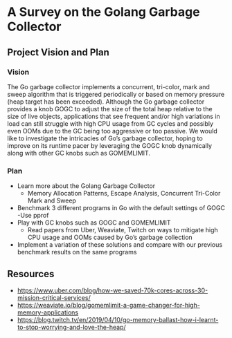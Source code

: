 # A Survey on the Golang Garbage Collector

## Project Vision and Plan
### Vision
The Go garbage collector implements a concurrent, tri-color, mark and sweep algorithm that is triggered periodically or based on memory pressure (heap target has been exceeded). Although the Go garbage collector provides a knob GOGC to adjust the size of the total heap relative to the size of live objects, applications that see frequent and/or high variations in load can still struggle with high CPU usage from GC cycles and possibly even OOMs due to the GC being too aggressive or too passive. We would like to investigate the intricacies of Go’s garbage collector, hoping to improve on its runtime pacer by leveraging the GOGC knob dynamically along with other GC knobs such as GOMEMLIMIT.

### Plan
- Learn more about the Golang Garbage Collector
  - Memory Allocation Patterns, Escape Analysis, Concurrent Tri-Color Mark and Sweep
- Benchmark 3 different programs in Go with the default settings of GOGC
  -Use pprof
- Play with GC knobs such as GOGC and GOMEMLIMIT
  - Read papers from Uber, Weaviate, Twitch on ways to mitigate high CPU usage and OOMs caused by Go’s garbage collection
- Implement a variation of these solutions and compare with our previous benchmark results on the same programs

## Resources
- https://www.uber.com/blog/how-we-saved-70k-cores-across-30-mission-critical-services/
- https://weaviate.io/blog/gomemlimit-a-game-changer-for-high-memory-applications
- https://blog.twitch.tv/en/2019/04/10/go-memory-ballast-how-i-learnt-to-stop-worrying-and-love-the-heap/
